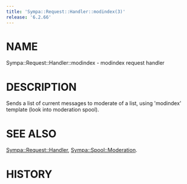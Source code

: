 ```yaml
---
title: 'Sympa::Request::Handler::modindex(3)'
release: '6.2.66'
---
```


# NAME

Sympa::Request::Handler::modindex - modindex request handler

# DESCRIPTION

Sends a list of current messages to moderate of a list,
using 'modindex' template
(look into moderation spool).

# SEE ALSO

[Sympa::Request::Handler](./Sympa-Request-Handler.3.md), [Sympa::Spool::Moderation](./Sympa-Spool-Moderation.3.md).

# HISTORY
